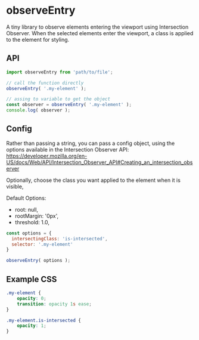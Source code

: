 # observeEntry
A tiny library to observe elements entering the viewport using Intersection Observer. When the selected elements enter the viewport, a class is applied to the element for styling.

## API


```js
import observeEntry from 'path/to/file';

// call the function directly
observeEntry( '.my-element' );

// assing to variable to get the object
const observer = observeEntry( '.my-element' );
console.log( observer );
```

## Config

Rather than passing a string, you can pass a config object, using the options available in the Intersection Observer API: https://developer.mozilla.org/en-US/docs/Web/API/Intersection_Observer_API#Creating_an_intersection_observer

Optionally, choose the class you want applied to the element when it is visible, 

Default Options:
* root: null,
* rootMargin: '0px',
* threshold: 1.0,


```js
const options = {
  intersectingClass: 'is-intersected',
  selector: '.my-element'
}

observeEntry( options );
```

## Example CSS

```css
.my-element {
    opacity: 0;
    transition: opacity 1s ease;
}

.my-element.is-intersected {
    opacity: 1;
}
```
